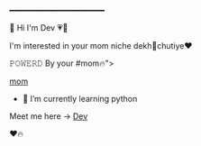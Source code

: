 
━━━━━━━━━━━━━━━━━━━━

👋 Hi I'm Dev 💗👀

I'm interested in your mom niche dekh📍chutiye❤️

𝙿𝙾𝚆𝙴𝚁𝙳 By your #mom🔥">



[mom](https://t.me/TheFriendsChatting)

- 🌱 I’m currently learning python

Meet me here -> [Dev](https://t.me/btw_devx)

❤️🔥


<!---
itsdevxd/itsdevxd is a ✨ special ✨ repository because its `README.md` (this file) appears on your GitHub profile.
You can click the Preview link to take a look at your changes.
--->
